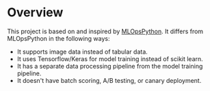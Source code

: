 # Overview

This project is based on and inspired by [MLOpsPython](https://github.com/microsoft/MLOpsPython).  It differs from MLOpsPython in the following ways:

* It supports image data instead of tabular data.
* It uses Tensorflow/Keras for model training instead of scikit learn.
* It has a separate data processing pipeline from the model training pipeline.
* It doesn't have batch scoring, A/B testing, or canary deployment.
